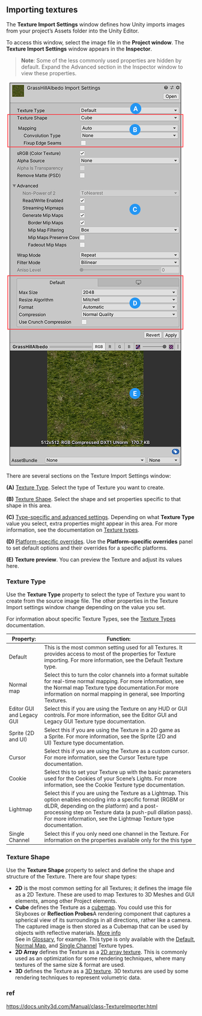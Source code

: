 ## Importing textures

The **Texture Import Settings** window defines how Unity imports images from your project’s Assets folder into the Unity Editor.

To access this window, select the image file in the **Project window**. The **Texture Import Settings** window appears in the **Inspector**.

> **Note**: Some of the less commonly used properties are hidden by default. Expand the Advanced section in the Inspector window to view these properties.

![](../img/class-TextureImporter.png)


There are several sections on the Texture Import Settings window:

**(A)** [Texture Type](https://docs.unity3d.com/Manual/class-TextureImporter.html#texturetype). Select the type of Texture you want to create.

**(B)** [Texture Shape](https://docs.unity3d.com/Manual/class-TextureImporter.html#textureshape). Select the shape and set properties specific to that shape in this area.

**(C)** [Type-specific and advanced settings](https://docs.unity3d.com/Manual/class-TextureImporter.html#advanced). Depending on what **Texture Type** value you select, extra properties might appear in this area. For more information, see the documentation on [Texture types](https://docs.unity3d.com/Manual/class-TextureImporter.htmlTextureTypes.html).

**(D)** [Platform-specific overrides](https://docs.unity3d.com/Manual/class-TextureImporter.html#platform). Use the **Platform-specific overrides** panel to set default options and their overrides for a specific platforms.

**(E)** **Texture preview**. You can preview the Texture and adjust its values here.


### Texture Type

Use the **Texture Type** property to select the type of Texture you want to create from the source image file. The other properties in the Texture Import settings window change depending on the value you set.

For information about specific Texture Types, see the [Texture Types](https://docs.unity3d.com/Manual/class-TextureImporter.htmlTextureTypes.html) documentation.

 
| Property: | Function: |
| --- | --- |
| Default | This is the most common setting used for all Textures. It provides access to most of the properties for Texture importing. For more information, see the Default Texture type. |
| Normal map | Select this to turn the color channels into a format suitable for real-time normal mapping. For more information, see the Normal map Texture type documentation.For more information on normal mapping in general, see Importing Textures. |
| Editor GUI and Legacy GUI | Select this if you are using the Texture on any HUD or GUI controls. For more information, see the Editor GUI and Legacy GUI Texture type documentation. |
| Sprite (2D and UI) | Select this if you are using the Texture in a 2D game as a Sprite. For more information, see the Sprite (2D and UI) Texture type documentation. |
| Cursor | Select this if you are using the Texture as a custom cursor. For more information, see the Cursor Texture type documentation. |
| Cookie | Select this to set your Texture up with the basic parameters used for the Cookies of your Scene’s Lights. For more information, see the Cookie Texture type documentation. |
| Lightmap | Select this if you are using the Texture as a Lightmap. This option enables encoding into a specific format (RGBM or dLDR, depending on the platform) and a post-processing step on Texture data (a push-pull dilation pass). For more information, see the Lightmap Texture type documentation. |
| Single Channel | Select this if you only need one channel in the Texture. For information on the properties available only for the this type |


### Texture Shape

Use the **Texture Shape** property to select and define the shape and structure of the Texture. There are four shape types:

-   **2D** is the most common setting for all Textures; it defines the image file as a 2D Texture. These are used to map Textures to 3D Meshes and GUI elements, among other Project elements.
-   **Cube** defines the Texture as a [cubemap](https://docs.unity3d.com/Manual/class-TextureImporter.htmlclass-Cubemap.html). You could use this for Skyboxes or **Reflection Probes**A rendering component that captures a spherical view of its surroundings in all directions, rather like a camera. The captured image is then stored as a Cubemap that can be used by objects with reflective materials. [More info](https://docs.unity3d.com/Manual/class-TextureImporter.htmlclass-ReflectionProbe.html)  
    See in [Glossary](https://docs.unity3d.com/Manual/class-TextureImporter.htmlGlossary.html#ReflectionProbe), for example. This type is only available with the [Default](https://docs.unity3d.com/Manual/class-TextureImporter.htmlTextureTypes.html#Default), [Normal Map](https://docs.unity3d.com/Manual/class-TextureImporter.htmlTextureTypes.html#NormalMap), and [Single Channel](https://docs.unity3d.com/Manual/class-TextureImporter.htmlTextureTypes.html#SingleChannel) Texture types.
-   **2D Array** defines the Texture as a [2D array texture](https://docs.unity3d.com/Manual/class-TextureImporter.htmlclass-Texture2DArray.html). This is commonly used as an optimization for some rendering techniques, where many textures of the same size & format are used.
-   **3D** defines the Texture as a [3D texture](https://docs.unity3d.com/Manual/class-TextureImporter.htmlclass-Texture3D.html). 3D textures are used by some rendering techniques to represent volumetric data.

### ref
https://docs.unity3d.com/Manual/class-TextureImporter.html


